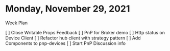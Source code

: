 # Monday, November 29, 2021

Week Plan

[ ] Close Writable Props Feedback
[ ] PnP for Broker demo
[ ] Http status on Device Client
[ ] Refactor hub client with strategy pattern
[ ] Add Components to pnp-devices
[ ] Start PnP Discussion info